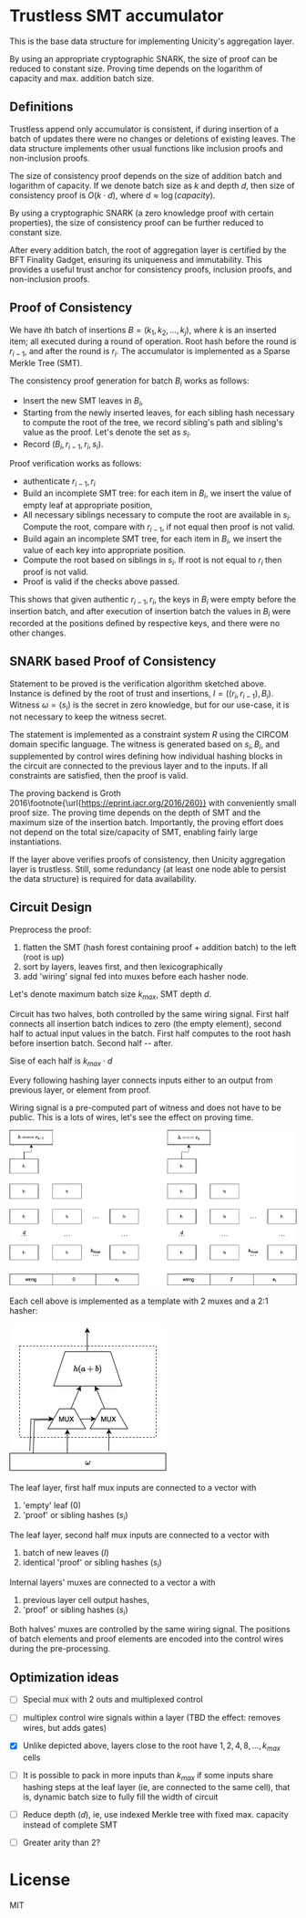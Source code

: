 # Trustless SMT accumulator

This is the base data structure for implementing Unicity's aggregation layer.

By using an appropriate cryptographic SNARK, the size of proof can be reduced to constant size. Proving time depends on the logarithm of capacity and max. addition batch size.

## Definitions

Trustless append only accumulator is consistent, if during insertion of a batch of updates there were no changes or deletions of existing leaves. The data structure implements other usual functions like inclusion proofs and non-inclusion proofs.

The size of consistency proof depends on the size of addition batch and logarithm of capacity. If we denote batch size as $k$ and depth $d$, then size of consistency proof is $O(k \cdot d)$, where $d \approx \log(capacity)$.

By using a cryptographic SNARK (a zero knowledge proof with certain properties), the size of consistency proof can be further reduced to constant size.

After every addition batch, the root of aggregation layer is certified by the BFT Finality Gadget, ensuring its uniqueness and immutability. This provides a useful trust anchor for consistency proofs, inclusion proofs, and non-inclusion proofs.

## Proof of Consistency

We have $i$th batch of insertions $B = (k_1, k_2, \dots, k_j)$, where $k$ is an inserted item; all executed during a round of operation. Root hash before the round is $r_{i-1}$, and after the round is $r_i$. The accumulator is implemented as a Sparse Merkle Tree (SMT).

The consistency proof generation for batch $B_i$ works as follows:

*  Insert the new SMT leaves in $B_i$,
*  Starting from the newly inserted leaves, for each sibling hash necessary to compute the root of the tree, we record sibling's path and sibling's value as the proof. Let's denote the set as $s_i$.
*  Record $(B_i, r_{i-1}, r_i, s_i)$.

Proof verification works as follows:

*  authenticate $r_{i-1}, r_i$
*  Build an incomplete SMT tree: for each item in $B_i$, we insert the value of empty leaf at appropriate position,
*  All necessary siblings necessary to compute the root are available in $s_i$. Compute the root, compare with $r_{i-1}$, if not equal then proof is not valid.
*  Build again an incomplete SMT tree, for each item in $B_i$, we insert the value of each key into appropriate position.
*  Compute the root based on siblings in $s_i$. If root is not equal to $r_i$ then proof is not valid.
*  Proof is valid if the checks above passed.

This shows that given authentic $r_{i-1}, r_i$, the keys in $B_i$ were empty before the insertion batch, and after execution of insertion batch the values in $B_i$ were recorded at the positions defined by respective keys, and there were no other changes.


## SNARK based Proof of Consistency

Statement to be proved is the verification algorithm sketched above. Instance is defined by the root of trust and insertions, $I = ((r_i, r_{i-1}),B_i)$. Witness $\omega = (s_i)$ is the secret in zero knowledge, but for our use-case, it is not necessary to keep the witness secret.

The statement is implemented as a constraint system $R$ using the CIRCOM domain specific language. The witness is generated based on $s_i, B_i$, and supplemented by control wires defining how individual hashing blocks in the circuit are connected to the previous layer and to the inputs. If all constraints are satisfied, then the proof is valid.

The proving backend is Groth 2016\footnote{\url{https://eprint.iacr.org/2016/260}} with conveniently small proof size. The proving time depends on the depth of SMT and the maximum size of the insertion batch. Importantly, the proving effort does not depend on the total size/capacity of SMT, enabling fairly large instantiations.

If the layer above verifies proofs of consistency, then Unicity aggregation layer is trustless. Still, some redundancy (at least one node able to persist the data structure) is required for data availability.

## Circuit Design

Preprocess the proof:

1. flatten the SMT (hash forest containing proof + addition batch) to the left (root is up)
1. sort by layers, leaves first, and then lexicographically
1. add 'wiring' signal fed into muxes before each hasher node.

Let's denote maximum batch size $k_{max}$, SMT depth $d$.

Circuit has two halves, both controlled by the same wiring signal. First half connects all insertion batch indices to zero (the empty element), second half to actual input values in the batch.
First half computes to the root hash before insertion batch. Second half -- after.

Sise of each half is $k_{max} \cdot d$

Every following hashing layer connects inputs either to an output from previous layer, or element from proof.

Wiring signal is a pre-computed part of witness and does not have to be public. This is a lots of wires, let's see the effect on proving time.

![circuit](./pic/smt-circuit.drawio.png)

Each cell above is implemented as a template with 2 muxes and a 2:1 hasher:

![one cell](./pic/smt-circuit-cell.drawio.png)

The leaf layer, first half mux inputs are connected to a vector with

1. 'empty' leaf ($0$)
1. 'proof' or sibling hashes ($s_i$)

The leaf layer, second half mux inputs are connected to a vector with

1. batch of new leaves ($I$)
1. identical 'proof' or sibling hashes ($s_i$)

Internal layers' muxes are connected to a vector a with

1. previous layer cell output hashes,
1. 'proof' or sibling hashes ($s_i$)

Both halves' muxes are controlled by the same wiring signal. The positions of batch elements and proof elements are encoded into the control wires during the pre-processing.

## Optimization ideas

- [ ] Special mux with 2 outs and multiplexed control
- [ ] multiplex control wire signals within a layer (TBD the effect: removes wires, but adds gates)
- [x] Unlike depicted above, layers close to the root have $1, 2, 4, 8, \dots, k_{max}$ cells
- [ ] It is possible to pack in more inputs than $k_{max}$ if some inputs share hashing steps at the leaf layer (ie, are connected to the same cell), that is, dynamic batch size to fully fill the width of circuit
- [ ] Reduce depth ($d$), ie, use indexed Merkle tree with fixed max. capacity instead of complete SMT
- [ ] Greater arity than 2?


# License
MIT
